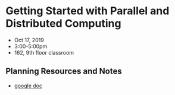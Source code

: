 # Getting Started with Parallel and Distributed Computing
- Oct 17, 2019
- 3:00-5:00pm
- 162, 9th floor classroom

## Planning Resources and Notes
- [google doc](https://docs.google.com/document/d/10wQfbWyu7WyOiLnvr9b5qgf9fzjH9JZoWDrG0EBuh3g/edit)
